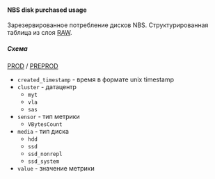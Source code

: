 #### NBS disk purchased usage

Зарезервированное потребление дисков NBS. Структурированная таблица из слоя [RAW](../../../raw/yt/solomon/nbs_disk_purchased_space/README.md).

##### Схема

[PROD](https://yt.yandex-team.ru/hahn/navigation?path=//home/cloud-dwh/data/prod/ods/nbs/nbs_disk_purchased_space)
/ [PREPROD](https://yt.yandex-team.ru/hahn/navigation?path=//home/cloud-dwh/data/preprod/ods/nbs/nbs_disk_purchased_space)

* `created_timestamp` - время в формате unix timestamp
* `cluster` - датацентр
    * `myt`
    * `vla`
    * `sas`
* `sensor` - тип метрики
    * `VBytesCount`
* `media` - тип диска
    * `hdd`
    * `ssd`
    * `ssd_nonrepl`
    * `ssd_system`
* `value` - значение метрики

